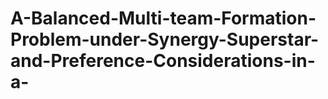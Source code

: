 # A-Balanced-Multi-team-Formation-Problem-under-Synergy-Superstar-and-Preference-Considerations-in-a-